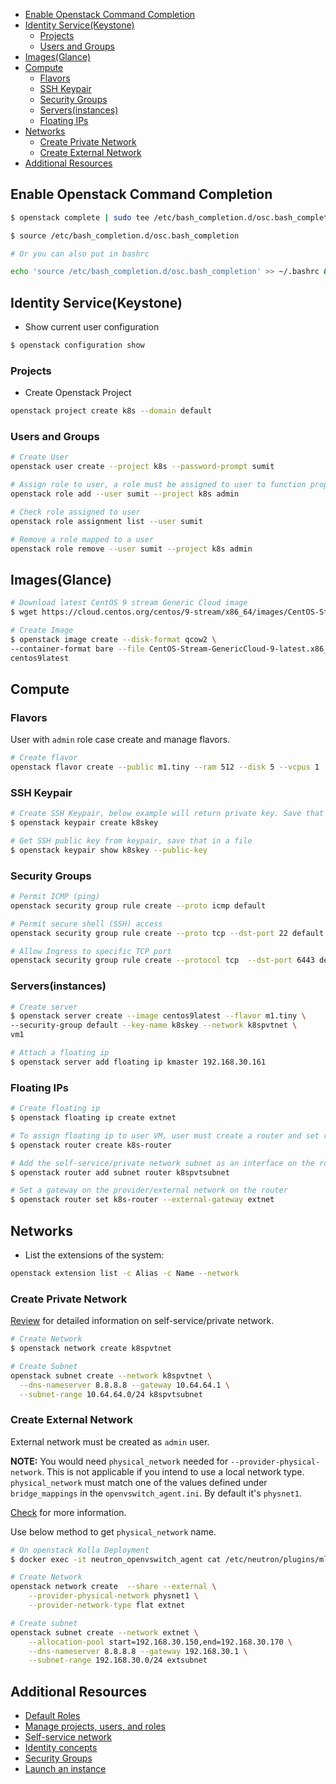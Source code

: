 
- [Enable Openstack Command Completion](#enable-openstack-command-completion)
- [Identity Service(Keystone)](#identity-servicekeystone)
  - [Projects](#projects)
  - [Users and Groups](#users-and-groups)
- [Images(Glance)](#imagesglance)
- [Compute](#compute)
  - [Flavors](#flavors)
  - [SSH Keypair](#ssh-keypair)
  - [Security Groups](#security-groups)
  - [Servers(instances)](#serversinstances)
  - [Floating IPs](#floating-ips)
- [Networks](#networks)
  - [Create Private Network](#create-private-network)
  - [Create External Network](#create-external-network)
- [Additional Resources](#additional-resources)

## Enable Openstack Command Completion
```bash
$ openstack complete | sudo tee /etc/bash_completion.d/osc.bash_completion > /dev/null

$ source /etc/bash_completion.d/osc.bash_completion

# Or you can also put in bashrc

echo 'source /etc/bash_completion.d/osc.bash_completion' >> ~/.bashrc && source ~/.bashrc
```
## Identity Service(Keystone)
- Show current user configuration
```bash
$ openstack configuration show
```

### Projects
- Create Openstack Project
```bash
openstack project create k8s --domain default
```

### Users and Groups
```bash
# Create User
openstack user create --project k8s --password-prompt sumit

# Assign role to user, a role must be assigned to user to function properly
openstack role add --user sumit --project k8s admin

# Check role assigned to user
openstack role assignment list --user sumit

# Remove a role mapped to a user
openstack role remove --user sumit --project k8s admin
```
## Images(Glance)
```bash
# Download latest CentOS 9 stream Generic Cloud image
$ wget https://cloud.centos.org/centos/9-stream/x86_64/images/CentOS-Stream-GenericCloud-9-latest.x86_64.qcow2

# Create Image
$ openstack image create --disk-format qcow2 \
--container-format bare --file CentOS-Stream-GenericCloud-9-latest.x86_64.qcow2 \
centos9latest
```

## Compute
### Flavors
User with `admin` role case create and manage flavors.

```bash
# Create flavor
openstack flavor create --public m1.tiny --ram 512 --disk 5 --vcpus 1
```
### SSH Keypair
```bash
# Create SSH Keypair, below example will return private key. Save that in a file
$ openstack keypair create k8skey

# Get SSH public key from keypair, save that in a file
$ openstack keypair show k8skey --public-key
```

### Security Groups
```bash
# Permit ICMP (ping)
openstack security group rule create --proto icmp default

# Permit secure shell (SSH) access
openstack security group rule create --proto tcp --dst-port 22 default

# Allow Ingress to specific TCP port
openstack security group rule create --protocol tcp  --dst-port 6443 default
```
### Servers(instances)
```bash
# Create server
$ openstack server create --image centos9latest --flavor m1.tiny \
--security-group default --key-name k8skey --network k8spvtnet \
vm1

# Attach a floating ip
$ openstack server add floating ip kmaster 192.168.30.161
```

### Floating IPs
```bash
# Create floating ip
$ openstack floating ip create extnet

# To assign floating ip to user VM, user must create a router and set router external gateway
$ openstack router create k8s-router

# Add the self-service/private network subnet as an interface on the router:
$ openstack router add subnet router k8spvtsubnet

# Set a gateway on the provider/external network on the router
$ openstack router set k8s-router --external-gateway extnet

```

## Networks
- List the extensions of the system:
```bash
openstack extension list -c Alias -c Name --network
```
### Create Private Network
[Review](https://docs.openstack.org/install-guide/launch-instance-networks-selfservice.html) for detailed information on self-service/private network.

```bash
# Create Network
$ openstack network create k8spvtnet

# Create Subnet
openstack subnet create --network k8spvtnet \
  --dns-nameserver 8.8.8.8 --gateway 10.64.64.1 \
  --subnet-range 10.64.64.0/24 k8spvtsubnet
```

### Create External Network
External network must be created as `admin` user.

**NOTE:** You would need `physical_network` needed for `--provider-physical-network`. This is not applicable if you intend to use a local network type. `physical_network` must match one of the values defined under `bridge_mappings` in the `openvswitch_agent.ini`. By default it's `physnet1`. 

[Check](https://docs.openstack.org/install-guide/launch-instance-networks-provider.html) for more information.

Use below method to get `physical_network` name.
```bash
# On openstack Kolla Deployment
$ docker exec -it neutron_openvswitch_agent cat /etc/neutron/plugins/ml2/openvswitch_agent.ini
```

```bash
# Create Network
openstack network create  --share --external \
    --provider-physical-network physnet1 \
    --provider-network-type flat extnet

# Create subnet
openstack subnet create --network extnet \
    --allocation-pool start=192.168.30.150,end=192.168.30.170 \
    --dns-nameserver 8.8.8.8 --gateway 192.168.30.1 \
    --subnet-range 192.168.30.0/24 extsubnet

```

## Additional Resources
- [Default Roles](https://docs.openstack.org/keystone/latest/admin/service-api-protection.html)
- [Manage projects, users, and roles](https://docs.openstack.org/keystone/pike/admin/cli-manage-projects-users-and-roles.html)
- [Self-service network](https://docs.openstack.org/install-guide/launch-instance-networks-selfservice.html)
- [Identity concepts](https://docs.openstack.org/keystone/2024.1/admin/identity-concepts.html)
- [Security Groups](https://uh-iaas.readthedocs.io/security-groups.html)
- [Launch an instance](https://docs.openstack.org/install-guide/launch-instance.html#add-security-group-rules)